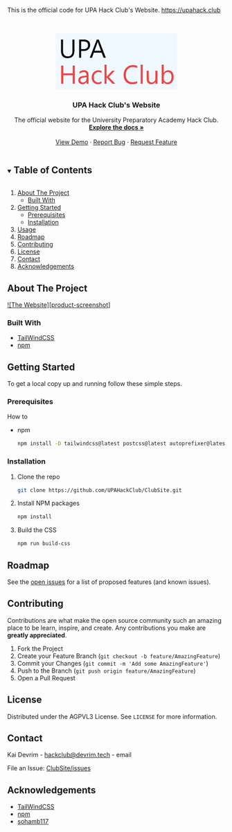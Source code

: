 This is the official code for UPA Hack Club's Website. https://upahack.club

[contributors-shield]: https://img.shields.io/github/contributors/UPAHackClub/ClubSite.svg?style=for-the-badge
[stars-shield]: https://img.shields.io/github/stars/UPAHackClub/ClubSite.svg?style=for-the-badge
[issues-shield]: https://img.shields.io/github/issues/UPAHackClub/ClubSite.svg?style=for-the-badge
[license-shield]: https://img.shields.io/github/license/UPAHackClub/ClubSite.svg?style=for-the-badge



<!-- PROJECT LOGO -->
<br />
<p align="center">
  <a href="https://github.com/UPAHackClub/ClubSite">
    <img src="./metaimage.png" alt="Logo">
  </a>

  <h3 align="center">UPA Hack Club's Website</h3>

  <p align="center">
    The official website for the University Preparatory Academy Hack Club.
    <br />
    <a href="https://github.com/UPAHackClub/ClubSite"><strong>Explore the docs »</strong></a>
    <br />
    <br />
    <a href="https://upahack.club">View Demo</a>
    ·
    <a href="https://github.com/UPAHackClub/ClubSite/issues">Report Bug</a>
    ·
    <a href="https://github.com/UPAHackClub/ClubSite/issues">Request Feature</a>
  </p>
</p>



<!-- TABLE OF CONTENTS -->
<details open="open">
  <summary><h2 style="display: inline-block">Table of Contents</h2></summary>
  <ol>
    <li>
      <a href="#about-the-project">About The Project</a>
      <ul>
        <li><a href="#built-with">Built With</a></li>
      </ul>
    </li>
    <li>
      <a href="#getting-started">Getting Started</a>
      <ul>
        <li><a href="#prerequisites">Prerequisites</a></li>
        <li><a href="#installation">Installation</a></li>
      </ul>
    </li>
    <li><a href="#usage">Usage</a></li>
    <li><a href="#roadmap">Roadmap</a></li>
    <li><a href="#contributing">Contributing</a></li>
    <li><a href="#license">License</a></li>
    <li><a href="#contact">Contact</a></li>
    <li><a href="#acknowledgements">Acknowledgements</a></li>
  </ol>
</details>



<!-- ABOUT THE PROJECT -->
## About The Project

[![The Website][product-screenshot]](https://upahack.club)


### Built With

* [TailWindCSS](https://tailwindcss.com/)
* [npm](https://www.npmjs.com/)



<!-- GETTING STARTED -->
## Getting Started

To get a local copy up and running follow these simple steps.

### Prerequisites

How to 
* npm
  ```sh
  npm install -D tailwindcss@latest postcss@latest autoprefixer@latest
  ```

### Installation

1. Clone the repo
   ```sh
   git clone https://github.com/UPAHackClub/ClubSite.git
   ```
2. Install NPM packages
   ```sh
   npm install
   ```
3. Build the CSS
   ```sh
   npm run build-css
   ```



<!-- ROADMAP -->
## Roadmap

See the [open issues](https://github.com/UPAHackClub/ClubSite/issues) for a list of proposed features (and known issues).



<!-- CONTRIBUTING -->
## Contributing

Contributions are what make the open source community such an amazing place to be learn, inspire, and create. Any contributions you make are **greatly appreciated**.

1. Fork the Project
2. Create your Feature Branch (`git checkout -b feature/AmazingFeature`)
3. Commit your Changes (`git commit -m 'Add some AmazingFeature'`)
4. Push to the Branch (`git push origin feature/AmazingFeature`)
5. Open a Pull Request



<!-- LICENSE -->
## License

Distributed under the AGPVL3 License. See `LICENSE` for more information.



<!-- CONTACT -->
## Contact

Kai Devrim - [hackclub@devrim.tech](mailto:hackclub@devrim.tech) - email

File an Issue: [ClubSite/issues](https://github.com/UPAHackClub/ClubSite/issues)



<!-- ACKNOWLEDGEMENTS -->
## Acknowledgements

* [TailWindCSS](https://tailwindcss.com/)
* [npm](https://www.npmjs.com)
* [sohamb117](https://github.com/sohamb117)





<!-- MARKDOWN LINKS & IMAGES -->
<!-- https://www.markdownguide.org/basic-syntax/#reference-style-links -->
[contributors-shield]: https://img.shields.io/github/contributors/UPAHackClub/ClubSite.svg?style=for-the-badge
[contributors-url]: https://github.com/UPAHackClub/ClubSite/graphs/contributors
[forks-shield]: https://img.shields.io/github/forks/UPAHackClub/ClubSite.svg?style=for-the-badge
[forks-url]: https://github.com/UPAHackClub/ClubSite/network/members
[stars-shield]: https://img.shields.io/github/stars/UPAHackClub/ClubSite.svg?style=for-the-badge
[stars-url]: https://github.com/UPAHackClub/ClubSite/stargazers
[issues-shield]: https://img.shields.io/github/issues/UPAHackClub/ClubSite.svg?style=for-the-badge
[issues-url]: https://github.com/UPAHackClub/ClubSite/issues
[license-shield]: https://img.shields.io/github/license/UPAHackClub/ClubSite.svg?style=for-the-badge
[license-url]: https://github.com/UPAHackClub/ClubSite/blob/master/LICENSE.txt
